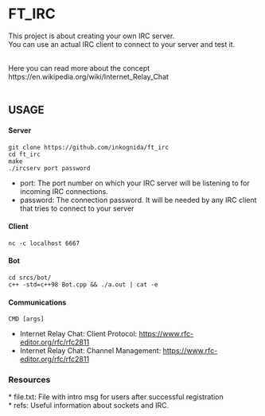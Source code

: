 # FT_IRC

This project is about creating your own IRC server. <br>
You can use an actual IRC client to connect to your server and test it. <br>

<br>
Here you can read more about the concept https://en.wikipedia.org/wiki/Internet_Relay_Chat <br>
<br>

<h2>USAGE</h2>

<h4>Server</h4>

```
git clone https://github.com/inkognida/ft_irc
cd ft_irc
make
./ircserv port password
```

* port: The port number on which your IRC server will be listening to for incoming
IRC connections. <br>
* password: The connection password. It will be needed by any IRC client that tries
to connect to your server <br>


<h4>Client</h4>

```
nc -c localhost 6667
```

<h4>Bot</h4>

```
cd srcs/bot/
c++ -std=c++98 Bot.cpp && ./a.out | cat -e
```

<h4>Communications </h4>

```
CMD [args]
```

* Internet Relay Chat: Client Protocol: https://www.rfc-editor.org/rfc/rfc2811
* Internet Relay Chat: Channel Management: https://www.rfc-editor.org/rfc/rfc2811

<h3>Resources</h3>
* file.txt: File with intro msg for users after successful registration <br>
* refs: Useful information about sockets and IRC. 
